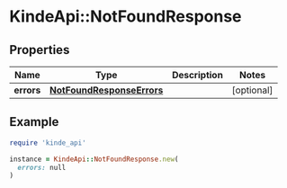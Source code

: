 # KindeApi::NotFoundResponse

## Properties

| Name | Type | Description | Notes |
| ---- | ---- | ----------- | ----- |
| **errors** | [**NotFoundResponseErrors**](NotFoundResponseErrors.md) |  | [optional] |

## Example

```ruby
require 'kinde_api'

instance = KindeApi::NotFoundResponse.new(
  errors: null
)
```

